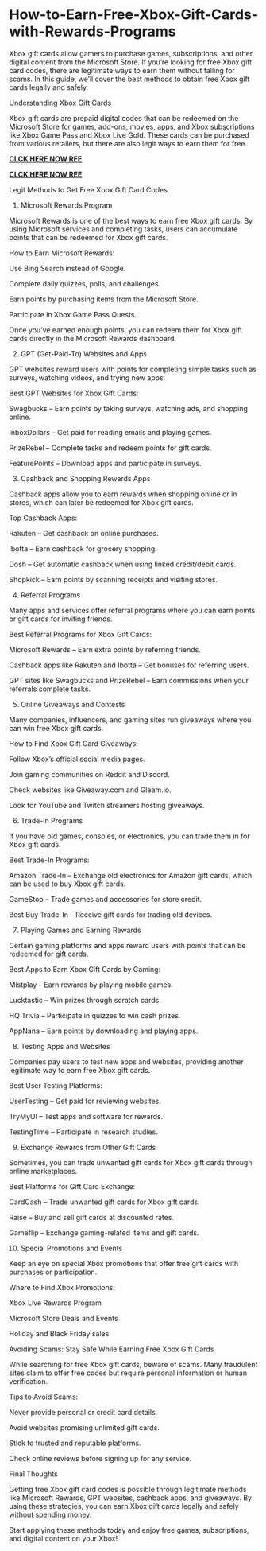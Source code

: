 # How-to-Earn-Free-Xbox-Gift-Cards-with-Rewards-Programs
Xbox gift cards allow gamers to purchase games, subscriptions, and other digital content from the Microsoft Store. If you’re looking for free Xbox gift card codes, there are legitimate ways to earn them without falling for scams. In this guide, we’ll cover the best methods to obtain free Xbox gift cards legally and safely.

Understanding Xbox Gift Cards

Xbox gift cards are prepaid digital codes that can be redeemed on the Microsoft Store for games, add-ons, movies, apps, and Xbox subscriptions like Xbox Game Pass and Xbox Live Gold. These cards can be purchased from various retailers, but there are also legit ways to earn them for free.

**[CLCK HERE NOW REE](https://tinyurl.com/xboxgiftcard2025)**

**[CLCK HERE NOW REE](https://tinyurl.com/xboxgiftcard2025)**

Legit Methods to Get Free Xbox Gift Card Codes

1. Microsoft Rewards Program

Microsoft Rewards is one of the best ways to earn free Xbox gift cards. By using Microsoft services and completing tasks, users can accumulate points that can be redeemed for Xbox gift cards.

How to Earn Microsoft Rewards:

Use Bing Search instead of Google.

Complete daily quizzes, polls, and challenges.

Earn points by purchasing items from the Microsoft Store.

Participate in Xbox Game Pass Quests.

Once you’ve earned enough points, you can redeem them for Xbox gift cards directly in the Microsoft Rewards dashboard.

2. GPT (Get-Paid-To) Websites and Apps

GPT websites reward users with points for completing simple tasks such as surveys, watching videos, and trying new apps.

Best GPT Websites for Xbox Gift Cards:

Swagbucks – Earn points by taking surveys, watching ads, and shopping online.

InboxDollars – Get paid for reading emails and playing games.

PrizeRebel – Complete tasks and redeem points for gift cards.

FeaturePoints – Download apps and participate in surveys.

3. Cashback and Shopping Rewards Apps

Cashback apps allow you to earn rewards when shopping online or in stores, which can later be redeemed for Xbox gift cards.

Top Cashback Apps:

Rakuten – Get cashback on online purchases.

Ibotta – Earn cashback for grocery shopping.

Dosh – Get automatic cashback when using linked credit/debit cards.

Shopkick – Earn points by scanning receipts and visiting stores.

4. Referral Programs

Many apps and services offer referral programs where you can earn points or gift cards for inviting friends.

Best Referral Programs for Xbox Gift Cards:

Microsoft Rewards – Earn extra points by referring friends.

Cashback apps like Rakuten and Ibotta – Get bonuses for referring users.

GPT sites like Swagbucks and PrizeRebel – Earn commissions when your referrals complete tasks.

5. Online Giveaways and Contests

Many companies, influencers, and gaming sites run giveaways where you can win free Xbox gift cards.

How to Find Xbox Gift Card Giveaways:

Follow Xbox’s official social media pages.

Join gaming communities on Reddit and Discord.

Check websites like Giveaway.com and Gleam.io.

Look for YouTube and Twitch streamers hosting giveaways.

6. Trade-In Programs

If you have old games, consoles, or electronics, you can trade them in for Xbox gift cards.

Best Trade-In Programs:

Amazon Trade-In – Exchange old electronics for Amazon gift cards, which can be used to buy Xbox gift cards.

GameStop – Trade games and accessories for store credit.

Best Buy Trade-In – Receive gift cards for trading old devices.

7. Playing Games and Earning Rewards

Certain gaming platforms and apps reward users with points that can be redeemed for gift cards.

Best Apps to Earn Xbox Gift Cards by Gaming:

Mistplay – Earn rewards by playing mobile games.

Lucktastic – Win prizes through scratch cards.

HQ Trivia – Participate in quizzes to win cash prizes.

AppNana – Earn points by downloading and playing apps.

8. Testing Apps and Websites

Companies pay users to test new apps and websites, providing another legitimate way to earn free Xbox gift cards.

Best User Testing Platforms:

UserTesting – Get paid for reviewing websites.

TryMyUI – Test apps and software for rewards.

TestingTime – Participate in research studies.

9. Exchange Rewards from Other Gift Cards

Sometimes, you can trade unwanted gift cards for Xbox gift cards through online marketplaces.

Best Platforms for Gift Card Exchange:

CardCash – Trade unwanted gift cards for Xbox gift cards.

Raise – Buy and sell gift cards at discounted rates.

Gameflip – Exchange gaming-related items and gift cards.

10. Special Promotions and Events

Keep an eye on special Xbox promotions that offer free gift cards with purchases or participation.

Where to Find Xbox Promotions:

Xbox Live Rewards Program

Microsoft Store Deals and Events

Holiday and Black Friday sales

Avoiding Scams: Stay Safe While Earning Free Xbox Gift Cards

While searching for free Xbox gift cards, beware of scams. Many fraudulent sites claim to offer free codes but require personal information or human verification.

Tips to Avoid Scams:

Never provide personal or credit card details.

Avoid websites promising unlimited gift cards.

Stick to trusted and reputable platforms.

Check online reviews before signing up for any service.

Final Thoughts

Getting free Xbox gift card codes is possible through legitimate methods like Microsoft Rewards, GPT websites, cashback apps, and giveaways. By using these strategies, you can earn Xbox gift cards legally and safely without spending money.

Start applying these methods today and enjoy free games, subscriptions, and digital content on your Xbox!

